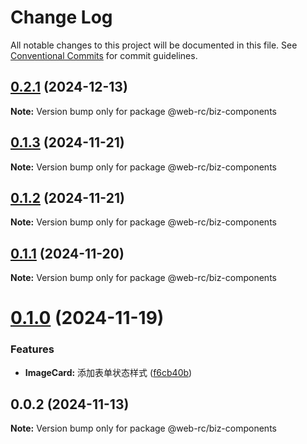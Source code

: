 # Change Log

All notable changes to this project will be documented in this file.
See [Conventional Commits](https://conventionalcommits.org) for commit guidelines.

## [0.2.1](https://github.com/weidyg/web-rc/compare/@web-rc/biz-components@0.1.3...@web-rc/biz-components@0.2.1) (2024-12-13)

**Note:** Version bump only for package @web-rc/biz-components

## [0.1.3](https://github.com/weidyg/web-rc/compare/@web-rc/biz-components@0.1.2...@web-rc/biz-components@0.1.3) (2024-11-21)

**Note:** Version bump only for package @web-rc/biz-components

## [0.1.2](https://github.com/weidyg/web-rc/compare/@web-rc/biz-components@0.1.1...@web-rc/biz-components@0.1.2) (2024-11-21)

**Note:** Version bump only for package @web-rc/biz-components

## [0.1.1](https://github.com/weidyg/web-rc/compare/@web-rc/biz-components@0.1.0...@web-rc/biz-components@0.1.1) (2024-11-20)

**Note:** Version bump only for package @web-rc/biz-components

# [0.1.0](https://github.com/weidyg/web-rc/compare/@web-rc/biz-components@0.0.2...@web-rc/biz-components@0.1.0) (2024-11-19)

### Features

- **ImageCard:** 添加表单状态样式 ([f6cb40b](https://github.com/weidyg/web-rc/commit/f6cb40bfcc7d44dc0f28aff3803e6f293c02a7a9))

## 0.0.2 (2024-11-13)

**Note:** Version bump only for package @web-rc/biz-components
